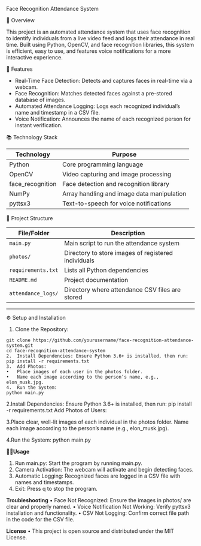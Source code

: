 Face Recognition Attendance System

📄 Overview

This project is an automated attendance system that uses face recognition to identify individuals from a live video feed and logs their attendance in real time. Built using Python, OpenCV, and face recognition libraries, this system is efficient, easy to use, and features voice notifications for a more interactive experience.

🚀 Features

- Real-Time Face Detection: Detects and captures faces in real-time via a webcam.
- Face Recognition: Matches detected faces against a pre-stored database of images.
- Automated Attendance Logging: Logs each recognized individual’s name and timestamp in a CSV file.
- Voice Notification: Announces the name of each recognized person for instant verification.

 📚 Technology Stack

| Technology       | Purpose                                       |
|------------------|-----------------------------------------------|
| Python       | Core programming language                     |
| OpenCV       | Video capturing and image processing          |
| face_recognition | Face detection and recognition library |
| NumPy        | Array handling and image data manipulation    |
| pyttsx3      | Text-to-speech for voice notifications        |






 📁 Project Structure


| File/Folder           | Description                                                   |
|-----------------------|---------------------------------------------------------------|
| `main.py`             | Main script to run the attendance system                      |
| `photos/`             | Directory to store images of registered individuals           |
| `requirements.txt`    | Lists all Python dependencies                                 |
| `README.md`           | Project documentation                                         |
| `attendance_logs/`    | Directory where attendance CSV files are stored               |

---

 ⚙️ Setup and Installation

1.	Clone the Repository:
   ```
   git clone https://github.com/yourusername/face-recognition-attendance-system.git
   cd face-recognition-attendance-system
2.	Install Dependencies: Ensure Python 3.6+ is installed, then run:
pip install -r requirements.txt
3.	Add Photos:
•	Place images of each user in the photos folder.
•	Name each image according to the person’s name, e.g., elon_musk.jpg.
4.	Run the System:
python main.py
 ```
2.Install Dependencies: Ensure Python 3.6+ is installed, then run:
pip install -r requirements.txt
Add Photos of Users:

3.Place clear, well-lit images of each individual in the photos folder.
Name each image according to the person’s name (e.g., elon_musk.jpg).

4.Run the System:
python main.py

🧑‍💻**Usage**
1.	Run main.py: Start the program by running main.py.
2.	Camera Activation: The webcam will activate and begin detecting faces.
3.	Automatic Logging: Recognized faces are logged in a CSV file with names and timestamps.
4.	Exit: Press q to stop the program.
   
**Troubleshooting**
•	Face Not Recognized: Ensure the images in photos/ are clear and properly named.
•	Voice Notification Not Working: Verify pyttsx3 installation and functionality.
•	CSV Not Logging: Confirm correct file path in the code for the CSV file.

**License**
•	This project is open source and distributed under the MIT License.

